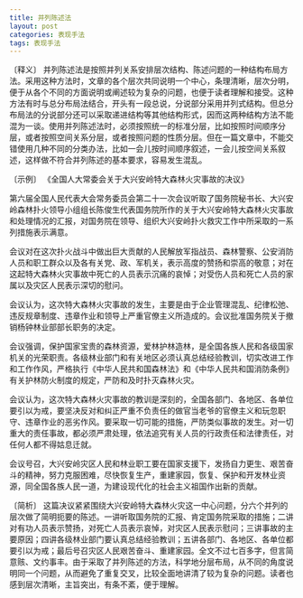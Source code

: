 ```yaml
---
title: 并列陈述法
layout: post
categories: 表现手法
tags: 表现手法
---
```


〔释义〕 并列陈述法是按照并列关系安排层次结构、陈述问题的一种结构布局方法。采用这种方法时，文章的各个层次共同说明一个中心，条理清晰，层次分明，便于从各个不同的方面说明或阐述较为复杂的问题，也便于读者理解和接受。这种方法有时与总分布局法结合，开头有一段总说，分说部分采用并列式结构。但总分布局法的分说部分还可以采取递进结构等其他结构形式，因而这两种结构方法不能混为一谈。使用并列陈述法时，必须按照统一的标准分层，比如按照时间顺序分层，或者按照空间关系分层，或者按照问题的性质分层。但在一篇文章中，不能交错使用几种不同的分类办法，比如一会儿按时间顺序叙述，一会儿按空间关系叙述，这样做不符合并列陈述的基本要求，容易发生混乱。

〔示例〕 《全国人大常委会关于大兴安岭特大森林火灾事故的决议》

第六届全国人民代表大会常务委员会第二十一次会议听取了国务院秘书长、大兴安岭森林扑火领导小组组长陈俊生代表国务院所作的关于大兴安岭特大森林火灾事故和处理情况的汇报，对国务院在领导、组织大兴安岭扑火救灾工作中所采取的一系列措施表示满意。

会议对在这次扑火战斗中做出巨大贡献的人民解放军指战员、森林警察、公安消防人员和职工群众以及各有关党、政、军机关，表示高度的赞扬和崇高的敬意；对在这起特大森林火灾事故中死亡的人员表示沉痛的哀悼；对受伤人员和死亡人员的家属以及灾区人民表示深切的慰问。

会议认为，这次特大森林火灾事故的发生，主要是由于企业管理混乱、纪律松弛、违反规章制度、违章作业和领导上严重官僚主义所造成的。会议批准国务院关于撤销杨钟林业部部长职务的决定。

会议强调，保护国家宝贵的森林资源，爱林护林造林，是全国各族人民和各级国家机关的光荣职责。各级林业部门和有关地区必须认真总结经验教训，切实改进工作和工作作风，严格执行《中华人民共和国森林法》和《中华人民共和国消防条例》有关护林防火制度的规定，严防和及时扑灭森林火灾。

会议认为，这次特大森林火灾事故的教训是深刻的，全国各部门、各地区、各单位要引以为戒，要坚决反对和纠正严重不负责任的做官当老爷的官僚主义和玩忽职守、违章作业的恶劣作风。要采取一切可能的措施，严防类似事故的发生。对一切重大的责任事故，都必须严肃处理，依法追究有关人员的行政责任和法律责任，对任何人都不得姑息迁就。

会议号召，大兴安岭灾区人民和林业职工要在国家支援下，发扬自力更生、艰苦奋斗的精神，努力克服困难，尽快恢复生产，重建家园，恢复、保护和开发林业资源，同全国各族人民一道，为建设现代化的社会主义祖国作出新的贡献。

〔简析〕 这篇决议紧紧围绕大兴安岭特大森林火灾这一中心问题，分六个并列的层次做了简明扼要的陈述。一讲听取国务院的汇报、肯定国务院采取的措施；二讲对有功人员表示赞扬，对死亡人员表示哀悼，对灾区人民表示慰问；三讲事故的主要原因；四讲各级林业部门要认真总结经验教训；五讲各部门、各地区、各单位都要引以为戒；最后号召灾区人民艰苦奋斗、重建家园。全文不过七百多字，但言简意赅、文约事丰。由于采取了并列陈述的方法，科学地分层布局，从不同的角度说明同一个问题，从而避免了重复交叉，比较全面地讲清了较为复杂的问题。读者也感到层次清晰，主旨突出，有条不紊，便于理解。 
